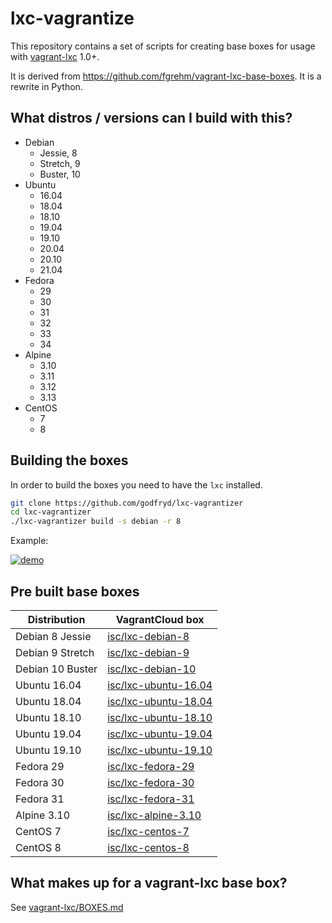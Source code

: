 # lxc-vagrantize

This repository contains a set of scripts for creating base boxes for usage with
[vagrant-lxc](https://github.com/fgrehm/vagrant-lxc) 1.0+.

It is derived from https://github.com/fgrehm/vagrant-lxc-base-boxes. It is a rewrite in Python.

## What distros / versions can I build with this?

* Debian
  - Jessie, 8
  - Stretch, 9
  - Buster, 10
* Ubuntu
  - 16.04
  - 18.04
  - 18.10
  - 19.04
  - 19.10
  - 20.04
  - 20.10
  - 21.04
* Fedora
  - 29
  - 30
  - 31
  - 32
  - 33
  - 34
* Alpine
  - 3.10
  - 3.11
  - 3.12
  - 3.13
* CentOS
  - 7
  - 8

## Building the boxes

In order to build the boxes you need to have the `lxc` installed.

```sh
git clone https://github.com/godfryd/lxc-vagrantizer
cd lxc-vagrantizer
./lxc-vagrantizer build -s debian -r 8
```

Example:

[![demo](https://asciinema.org/a/220315.svg)](https://asciinema.org/a/220315?autoplay=1)

## Pre built base boxes

| Distribution | VagrantCloud box |
| ------------ | ---------------- |
| Debian 8 Jessie | [isc/lxc-debian-8](https://vagrantcloud.com/isc/lxc-debian-8) |
| Debian 9 Stretch | [isc/lxc-debian-9](https://vagrantcloud.com/isc/lxc-debian-9) |
| Debian 10 Buster | [isc/lxc-debian-10](https://vagrantcloud.com/isc/lxc-debian-10) |
| Ubuntu 16.04 | [isc/lxc-ubuntu-16.04](https://vagrantcloud.com/isc/lxc-ubuntu-16.04) |
| Ubuntu 18.04 | [isc/lxc-ubuntu-18.04](https://vagrantcloud.com/isc/lxc-ubuntu-18.04) |
| Ubuntu 18.10 | [isc/lxc-ubuntu-18.10](https://vagrantcloud.com/isc/lxc-ubuntu-18.10) |
| Ubuntu 19.04 | [isc/lxc-ubuntu-19.04](https://vagrantcloud.com/isc/lxc-ubuntu-19.04) |
| Ubuntu 19.10 | [isc/lxc-ubuntu-19.10](https://vagrantcloud.com/isc/lxc-ubuntu-19.10) |
| Fedora 29 | [isc/lxc-fedora-29](https://vagrantcloud.com/isc/lxc-fedora-29) |
| Fedora 30 | [isc/lxc-fedora-30](https://vagrantcloud.com/isc/lxc-fedora-30) |
| Fedora 31 | [isc/lxc-fedora-31](https://vagrantcloud.com/isc/lxc-fedora-31) |
| Alpine 3.10 | [isc/lxc-alpine-3.10](https://vagrantcloud.com/isc/lxc-alpine-3.10) |
| CentOS 7 | [isc/lxc-centos-7](https://vagrantcloud.com/isc/lxc-centos-7) |
| CentOS 8 | [isc/lxc-centos-8](https://vagrantcloud.com/isc/lxc-centos-8) |


## What makes up for a vagrant-lxc base box?

See [vagrant-lxc/BOXES.md](https://github.com/fgrehm/vagrant-lxc/blob/master/BOXES.md)

